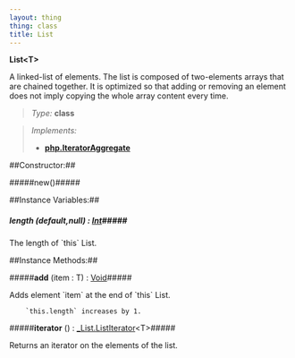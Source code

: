 ```yaml
---
layout: thing
thing: class
title: List
---
```

**List&lt;T&gt;**
<p>A linked-list of elements. The list is composed of two-elements arrays
	that are chained together. It is optimized so that adding or removing an
	element does not imply copying the whole array content every time.
</p>



> *Type:* **class**

> *Implements:*
> 
>   * **[php.IteratorAggregate](IteratorAggregate)**



##Constructor:##

#####new()#####










##Instance Variables:##

##### **length** (default,null) : <a href="Int.html" class="type">Int</a>#####
<p>The length of `this` List.
</p>



##Instance Methods:##


#####**add** (item : T) : <a href="Void.html" class="type">Void</a>#####
<p>Adds element `item` at the end of `this` List.

		`this.length` increases by 1.
</p>











#####**iterator** () : <a href="_List/ListIterator.html" class="type">_List.ListIterator</a>&lt;T&gt;#####
<p>Returns an iterator on the elements of the list.
</p>











